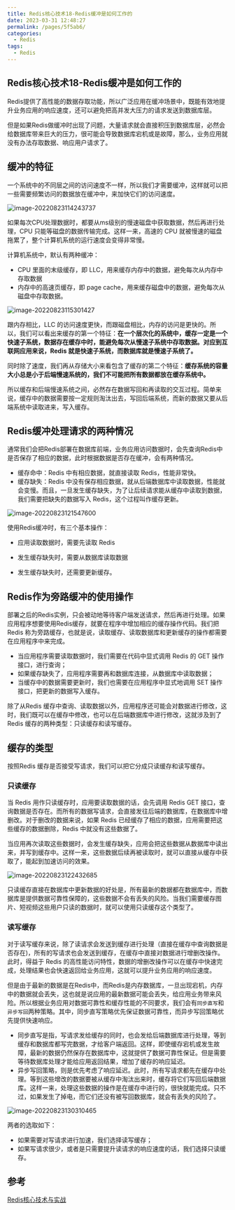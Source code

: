 ```yaml
---
title: Redis核心技术18-Redis缓冲是如何工作的
date: 2023-03-31 12:48:27
permalink: /pages/5f5ab6/
categories: 
  - Redis
tags: 
  - Redis
---
```

## Redis核心技术18-Redis缓冲是如何工作的

Redis提供了高性能的数据存取功能，所以广泛应用在缓冲场景中，既能有效地提升业务应用的响应速度，还可以避免把高并发大压力的请求发送到数据库层。

但是如果Redis做缓冲时出现了问题，大量请求就会直接积压到数据库层，必然会给数据库带来巨大的压力，很可能会导致数据库宕机或是故障，那么，业务应用就没有办法存取数据、响应用户请求了。

## 缓冲的特征

一个系统中的不同层之间的访问速度不一样，所以我们才需要缓冲，这样就可以把一些需要频繁访问的数据放在缓冲中，来加快它们的访问速度。

![image-20220823114243737](https://blog-1300853183.cos.ap-chengdu.myqcloud.com/img/image-20220823114243737.png)

如果每次CPU处理数据时，都要从ms级别的慢速磁盘中获取数据，然后再进行处理，CPU 只能等磁盘的数据传输完成。这样一来，高速的 CPU 就被慢速的磁盘拖累了，整个计算机系统的运行速度会变得非常慢。

计算机系统中，默认有两种缓冲：

- CPU 里面的末级缓存，即 LLC，用来缓存内存中的数据，避免每次从内存中存取数据
- 内存中的高速页缓存，即 page cache，用来缓存磁盘中的数据，避免每次从磁盘中存取数据。

![image-20220823115301427](https://blog-1300853183.cos.ap-chengdu.myqcloud.com/img/image-20220823115301427.png)

跟内存相比，LLC 的访问速度更快，而跟磁盘相比，内存的访问是更快的。所以，我们可以看出来缓存的第一个特征：**在一个层次化的系统中，缓存一定是一个快速子系统，数据存在缓存中时，能避免每次从慢速子系统中存取数据。对应到互联网应用来说，Redis 就是快速子系统，而数据库就是慢速子系统了。**

同时除了速度，我们再从存储大小来看包含了缓存的第二个特征：**缓存系统的容量大小总是小于后端慢速系统的，我们不可能把所有数据都放在缓存系统中。**

所以缓存和后端慢速系统之间，必然存在数据写回和再读取的交互过程。简单来说，缓存中的数据需要按一定规则淘汰出去，写回后端系统，而新的数据又要从后端系统中读取进来，写入缓存。

## Redis缓冲处理请求的两种情况

通常我们会把Redis部署在数据库前端，业务应用访问数据时，会先查询Redis中是否保存了相应的数据，此时根据数据是否存在缓冲，会有两种情况。

- 缓存命中：Redis 中有相应数据，就直接读取 Redis，性能非常快。
- 缓存缺失：Redis 中没有保存相应数据，就从后端数据库中读取数据，性能就会变慢。而且，一旦发生缓存缺失，为了让后续请求能从缓存中读取到数据，我们需要把缺失的数据写入 Redis，这个过程叫作缓存更新。

![image-20220823121547600](https://blog-1300853183.cos.ap-chengdu.myqcloud.com/img/image-20220823121547600.png)

使用Redis缓冲时，有三个基本操作：

- 应用读取数据时，需要先读取 Redis
- 发生缓存缺失时，需要从数据库读取数据

- 发生缓存缺失时，还需要更新缓存。

## Redis作为旁路缓冲的使用操作

部署之后的Redis实例，只会被动地等待客户端发送请求，然后再进行处理。如果应用程序想要使用Redis缓存，就要在程序中增加相应的缓存操作代码。我们把 Redis 称为旁路缓存，也就是说，读取缓存、读取数据库和更新缓存的操作都需要在应用程序中来完成。

- 当应用程序需要读取数据时，我们需要在代码中显式调用 Redis 的 GET 操作接口，进行查询；
- 如果缓存缺失了，应用程序需要再和数据库连接，从数据库中读取数据；
- 当缓存中的数据需要更新时，我们也需要在应用程序中显式地调用 SET 操作接口，把更新的数据写入缓存。

除了从Redis 缓存中查询、读取数据以外，应用程序还可能会对数据进行修改，这时，我们既可以在缓存中修改，也可以在后端数据库中进行修改，这就涉及到了 Redis 缓存的两种类型：只读缓存和读写缓存。

## 缓存的类型

按照Redis 缓存是否接受写请求，我们可以把它分成只读缓存和读写缓存。

### 只读缓存

当 Redis 用作只读缓存时，应用要读取数据的话，会先调用 Redis GET 接口，查询数据是否存在。而所有的数据写请求，会直接发往后端的数据库，在数据库中增删改。对于删改的数据来说，如果 Redis 已经缓存了相应的数据，应用需要把这些缓存的数据删除，Redis 中就没有这些数据了。

当应用再次读取这些数据时，会发生缓存缺失，应用会把这些数据从数据库中读出来，并写到缓存中。这样一来，这些数据后续再被读取时，就可以直接从缓存中获取了，能起到加速访问的效果。

![image-20220823122432685](https://blog-1300853183.cos.ap-chengdu.myqcloud.com/img/image-20220823122432685.png)

只读缓存直接在数据库中更新数据的好处是，所有最新的数据都在数据库中，而数据库是提供数据可靠性保障的，这些数据不会有丢失的风险。当我们需要缓存图片、短视频这些用户只读的数据时，就可以使用只读缓存这个类型了。

### 读写缓存

对于读写缓存来说，除了读请求会发送到缓存进行处理（直接在缓存中查询数据是否存在)，所有的写请求也会发送到缓存，在缓存中直接对数据进行增删改操作。此时，得益于 Redis 的高性能访问特性，数据的增删改操作可以在缓存中快速完成，处理结果也会快速返回给业务应用，这就可以提升业务应用的响应速度。

但是由于最新的数据是在Redis中，而Redis是内存数据库，一旦出现宕机，内存中的数据就会丢失，这也就是说应用的最新数据可能会丢失，给应用业务带来风险。所以根据业务应用对数据可靠性和缓存性能的不同要求，我们会有`同步直写`和`异步写回`两种策略。其中，同步直写策略优先保证数据可靠性，而异步写回策略优先提供快速响应。

- 同步直写是指，写请求发给缓存的同时，也会发给后端数据库进行处理，等到缓存和数据库都写完数据，才给客户端返回。这样，即使缓存宕机或发生故障，最新的数据仍然保存在数据库中，这就提供了数据可靠性保证。但是需要等待数据库处理才能给应用返回结果，增加了缓存的响应延迟。
- 异步写回策略，则是优先考虑了响应延迟。此时，所有写请求都先在缓存中处理。等到这些增改的数据要被从缓存中淘汰出来时，缓存将它们写回后端数据库。这样一来，处理这些数据的操作是在缓存中进行的，很快就能完成。只不过，如果发生了掉电，而它们还没有被写回数据库，就会有丢失的风险了。

![image-20220823130310465](https://blog-1300853183.cos.ap-chengdu.myqcloud.com/img/image-20220823130310465.png)

两者的选取如下：

- 如果需要对写请求进行加速，我们选择读写缓存；
- 如果写请求很少，或者是只需要提升读请求的响应速度的话，我们选择只读缓存。

## 参考

[Redis核心技术与实战](https://time.geekbang.org/column/intro/100056701?tab=catalog)

